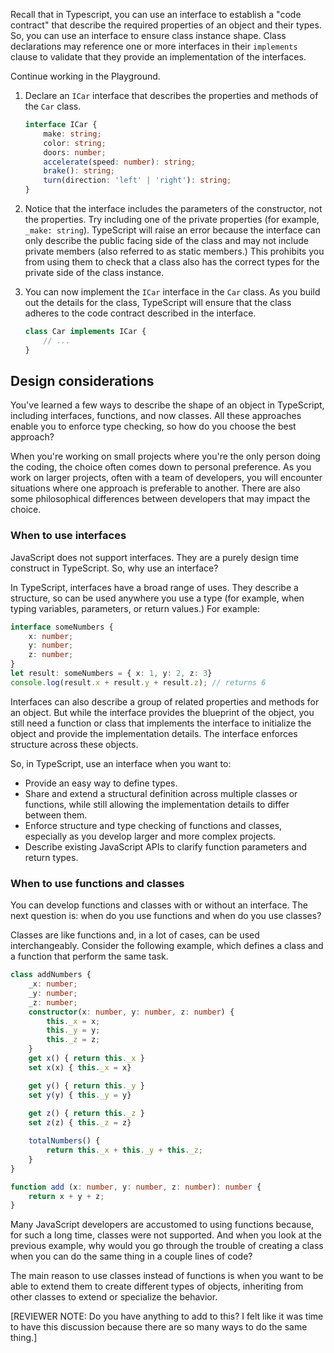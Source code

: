 Recall that in Typescript, you can use an interface to establish a "code contract" that describe the required properties of an object and their types. So, you can use an interface to ensure class instance shape. Class declarations may reference one or more interfaces in their `implements` clause to validate that they provide an implementation of the interfaces.

Continue working in the Playground.

1. Declare an `ICar` interface that describes the properties and methods of the `Car` class.

    ```typescript
    interface ICar {
        make: string;
        color: string;
        doors: number;
        accelerate(speed: number): string;
        brake(): string;
        turn(direction: 'left' | 'right'): string;
    }
    ```

2. Notice that the interface includes the parameters of the constructor, not the properties. Try including one of the private properties (for example, `_make: string`). TypeScript will raise an error because the interface can only describe the public facing side of the class and may not include private members (also referred to as static members.) This prohibits you from using them to check that a class also has the correct types for the private side of the class instance.
3. You can now implement the `ICar` interface in the `Car` class. As you build out the details for the class, TypeScript will ensure that the class adheres to the code contract described in the interface.

    ```typescript
    class Car implements ICar {
        // ...
    }
    ```

## Design considerations

You've learned a few ways to describe the shape of an object in TypeScript, including interfaces, functions, and now classes. All these approaches enable you to enforce type checking, so how do you choose the best approach?

When you're working on small projects where you're the only person doing the coding, the choice often comes down to personal preference. As you work on larger projects, often with a team of developers, you will encounter situations where one approach is preferable to another. There are also some philosophical differences between developers that may impact the choice.

### When to use interfaces

JavaScript does not support interfaces. They are a purely design time construct in TypeScript. So, why use an interface?

In TypeScript, interfaces have a broad range of uses. They describe a structure, so can be used anywhere you use a type (for example, when typing variables, parameters, or return values.) For example:

```typescript
interface someNumbers {
    x: number;
    y: number;
    z: number;
}
let result: someNumbers = { x: 1, y: 2, z: 3}
console.log(result.x + result.y + result.z); // returns 6
```

Interfaces can also describe a group of related properties and methods for an object. But while the interface provides the blueprint of the object, you still need a function or class that implements the interface to initialize the object and provide the implementation details. The interface enforces structure across these objects.

So, in TypeScript, use an interface when you want to:

- Provide an easy way to define types.
- Share and extend a structural definition across multiple classes or functions, while still allowing the implementation details to differ between them.
- Enforce structure and type checking of functions and classes, especially as you develop larger and more complex projects.
- Describe existing JavaScript APIs to clarify function parameters and return types.

### When to use functions and classes

You can develop functions and classes with or without an interface. The next question is: when do you use functions and when do you use classes?

Classes are like functions and, in a lot of cases, can be used interchangeably. Consider the following example, which defines a class and a function that perform the same task.

```typescript
class addNumbers {
    _x: number;
    _y: number;
    _z: number;
    constructor(x: number, y: number, z: number) {
        this._x = x;
        this._y = y;
        this._z = z;
    }
    get x() { return this._x }
    set x(x) { this._x = x}

    get y() { return this._y }
    set y(y) { this._y = y}
    
    get z() { return this._z }
    set z(z) { this._z = z}

    totalNumbers() {
        return this._x + this._y + this._z;
    }
}

function add (x: number, y: number, z: number): number {
    return x + y + z;
}
```

Many JavaScript developers are accustomed to using functions because, for such a long time, classes were not supported. And when you look at the previous example, why would you go through the trouble of creating a class when you can do the same thing in a couple lines of code?

The main reason to use classes instead of functions is when you want to be able to extend them to create different types of objects, inheriting from other classes to extend or specialize the behavior.

[REVIEWER NOTE: Do you have anything to add to this? I felt like it was time to have this discussion because there are so many ways to do the same thing.]


